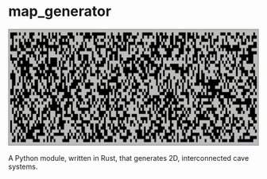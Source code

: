 # map_generator

![sample](./examples/sample.gif)

A Python module, written in Rust, that generates 2D, interconnected cave systems.
